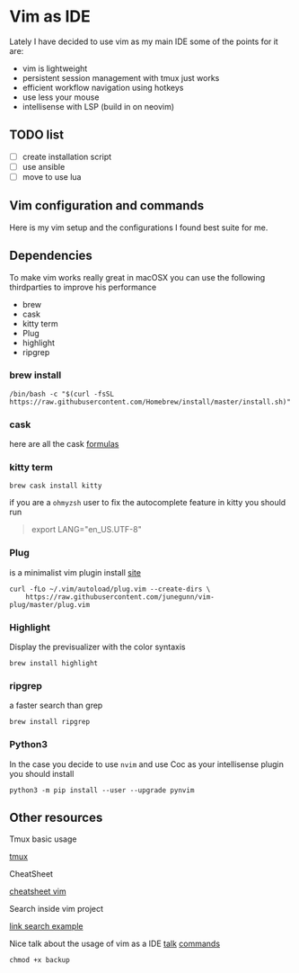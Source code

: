 # Vim as IDE

Lately I have decided to use vim as my main IDE some of the points for it are:

- vim is lightweight
- persistent session management with tmux just works
- efficient workflow navigation using hotkeys
- use less your mouse
- intellisense with LSP (build in on neovim)

## TODO list

- [ ] create installation script
- [ ] use ansible
- [ ] move to use lua

## Vim configuration and commands

Here is my vim setup and the configurations I found best suite for me.

## Dependencies

To make vim works really great in macOSX you can use the following thirdparties to improve his performance

- brew
- cask
- kitty term
- Plug
- highlight
- ripgrep

### brew install

```
/bin/bash -c "$(curl -fsSL https://raw.githubusercontent.com/Homebrew/install/master/install.sh)"
```

### cask

here are all the cask [formulas](https://github.com/neoclide/coc.nvim)

### kitty term

```
brew cask install kitty
```

if you are a `ohmyzsh` user to fix the autocomplete feature in kitty you should run

> export LANG="en_US.UTF-8"

### Plug

is a minimalist vim plugin install [site](https://github.com/junegunn/vim-plug)

```
curl -fLo ~/.vim/autoload/plug.vim --create-dirs \
    https://raw.githubusercontent.com/junegunn/vim-plug/master/plug.vim
```

### Highlight

Display the previsualizer with the color syntaxis

```
brew install highlight
```

### ripgrep

a faster search than grep

```
brew install ripgrep
```

### Python3

In the case you decide to use `nvim` and use Coc as your intellisense plugin you should install

```
python3 -m pip install --user --upgrade pynvim
```

## Other resources

Tmux basic usage

[tmux](./tmux/README.md)

CheatSheet

[cheatsheet vim](./cheatsheet-vim.md)

Search inside vim project

[link search example](https://stackoverflow.com/questions/7950558/how-can-i-search-a-word-in-whole-project-folder-recursively)

Nice talk about the usage of vim as a IDE
[talk](https://www.youtube.com/watch?v=E-ZbrtoSuzw)
[commands](https://www.keycdn.com/blog/vim-commands)

```
chmod +x backup
```
